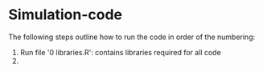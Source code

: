 # Simulation-code
The following steps outline how to run the code in order of the numbering: 
1. Run file '0 libraries.R': contains libraries required for all code
2. 
